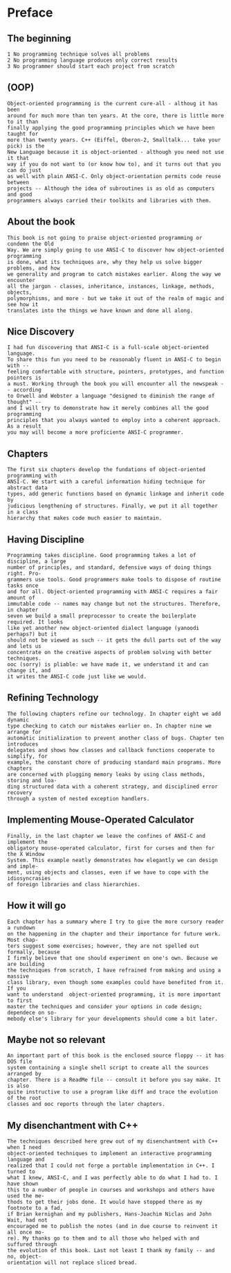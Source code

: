 # Preface
## The beginning
    1 No programming technique solves all problems 
    2 No programming language produces only correct results 
    3 No programmer should start each project from scratch 
## (OOP)    
    Object-oriented programming is the current cure-all - althoug it has been
    around for much more than ten years. At the core, there is little more to it than
    finally applying the good programming principles which we have been taught for 
    more than twenty years. C++ (Eiffel, Oberon-2, Smalltalk... take your pick) is the
    New Language because it is object-oriented - although you need not use it that 
    way if you do not want to (or know how to), and it turns out that you can do just
    as well with plain ANSI-C. Only object-orientation permits code reuse between
    projects -- Although the idea of subroutines is as old as computers and good 
    programmers always carried their toolkits and libraries with them.

## About the book
    This book is not going to praise object-oriented programming or condemn the Old 
    Way. We are simply going to use ANSI-C to discover how object-oriented programming
    is done, what its techniques are, why they help us solve bigger problems, and how 
    we generality and program to catch mistakes earlier. Along the way we encounter
    all the jargon - classes, inheritance, instances, linkage, methods, objects, 
    polymorphisms, and more - but we take it out of the realm of magic and see how it 
    translates into the things we have known and done all along.

## Nice Discovery
    I had fun discovering that ANSI-C is a full-scale object-oriented language.
    To share this fun you need to be reasonably fluent in ANSI-C to begin with -- 
    feeling comfortable with structure, pointers, prototypes, and function pointers is
    a must. Working through the book you will encounter all the newspeak -- according 
    to Orwell and Webster a language "designed to diminish the range of thought" -- 
    and I will try to demonstrate how it merely combines all the good programming 
    principles that you always wanted to employ into a coherent approach. As a result
    you may will become a more proficiente ANSI-C programmer. 

## Chapters
    The first six chapters develop the fundations of object-oriented programming with
    ANSI-C. We start with a careful information hiding technique for abstract data 
    types, add generic functions based on dynamic linkage and inherit code by 
    judicious lengthening of structures. Finally, we put it all together in a class
    hierarchy that makes code much easier to maintain.

## Having Discipline
    Programming takes discipline. Good programming takes a lot of discipline, a large
    number of principles, and standard, defensive ways of doing things right. Pro-
    grammers use tools. Good programmers make tools to dispose of routine tasks once
    and for all. Object-oriented programming with ANSI-C requires a fair amount of
    immutable code -- names may change but not the structures. Therefore, in chapter
    seven we build a small preprocessor to create the boilerplate required. It looks
    like yet another new object-oriented dialect language (yanoodi perhaps?) but it
    should not be viewed as such -- it gets the dull parts out of the way and lets us
    concentrate on the creative aspects of problem solving with better techniques. 
    ooc (sorry) is pliable: we have made it, we understand it and can change it, and 
    it writes the ANSI-C code just like we would.

## Refining Technology
    The following chapters refine our technology. In chapter eight we add dynamic 
    type checking to catch our mistakes earlier on. In chapter nine we arrange for
    automatic initialization to prevent another class of bugs. Chapter ten introduces
    delegates and shows how classes and callback functions cooperate to simplify, for
    example, the constant chore of producing standard main programs. More chapters 
    are concerned with plugging memory leaks by using class methods, storing and loa-
    ding structured data with a coherent strategy, and disciplined error recovery 
    through a system of nested exception handlers.

## Implementing Mouse-Operated Calculator
    Finally, in the last chapter we leave the confines of ANSI-C and implement the 
    obligatory mouse-operated calculator, first for curses and then for the X Window
    System. This example neatly demonstrates how elegantly we can design and imple-
    ment, using objects and classes, even if we have to cope with the idiosyncrasies
    of foreign libraries and class hierarchies. 

## How it will go
    Each chapter has a summary where I try to give the more cursory reader a rundown
    on the happening in the chapter and their importance for future work. Most chap-
    ters suggest some exercises; however, they are not spelled out formally, because
    I firmly believe that one should experiment on one's own. Because we are building
    the techniques from scratch, I have refrained from making and using a massive
    class library, even though some examples could have benefited from it. If you
    want to understand  object-oriented programming, it is more important to first 
    master the techniques and consider your options in code design; dependece on so-
    mebody else's library for your developments should come a bit later.

## Maybe not so relevant
    An important part of this book is the enclosed source floppy -- it has DOS file
    system containing a single shell script to create all the sources arranged by 
    chapter. There is a ReadMe file -- consult it before you say make. It is also 
    quite instructive to use a program like diff and trace the evolution of the root
    classes and ooc reports through the later chapters.

## My disenchantment with C++
    The techniques described here grew out of my disenchantment with C++ when I need
    object-oriented techniques to implement an interactive programming language and
    realized that I could not forge a portable implementation in C++. I turned to 
    what I knew, ANSI-C, and I was perfectly able to do what I had to. I have shown 
    this to a number of people in courses and workshops and others have used the me-
    thods to get their jobs done. It would have stopped there as my footnote to a fad,
    if Brian kernighan and my publishers, Hans-Joachim Niclas and John Wait, had not
    encouraged me to publish the notes (and in due course to reinvent it all once mo-
    re). My thanks go to them and to all those who helped with and suffured through
    the evolution of this book. Last not least I thank my family -- and no, object-
    orientation will not replace sliced bread. 
